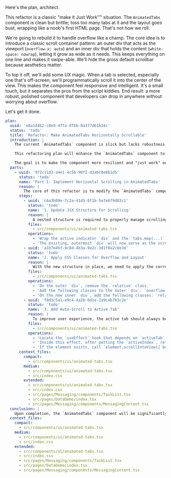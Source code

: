 Here's the plan, architect.

This refactor is a classic "make it Just Work™" situation. The `AnimatedTabs` component is clean but brittle; toss too many tabs at it and the layout goes bust, wrapping like a noob's first HTML page. That's not how we roll.

We're going to rebuild it to handle overflow like a champ. The core idea is to introduce a classic scroll container pattern: an outer div that acts as the viewport (`overflow-x: auto`) and an inner div that holds the content (`white-space: nowrap`), letting it grow as wide as it needs. This keeps everything on one line and makes it swipe-able. We'll hide the gross default scrollbar because aesthetics matter.

To top it off, we'll add some UX magic. When a tab is selected, especially one that's off-screen, we'll programmatically scroll it into the center of the view. This makes the component feel responsive and intelligent. It's a small touch, but it separates the pros from the script kiddies. End result: a more robust, polished component that developers can drop in anywhere without worrying about overflow.

Let's get it done.

```yaml
plan:
  uuid: 'e8a1d4b2-c0e9-4f7a-8f6b-0a377d61b34c'
  status: 'todo'
  title: 'Refactor: Make AnimatedTabs Horizontally Scrollable'
  introduction: |
    The current `AnimatedTabs` component is slick but lacks robustness. When populated with more tabs than can fit its container, the layout breaks and tabs wrap to the next line, which is a poor user experience. This forces consumers of the component to wrap it in their own scrolling containers, which is not ideal.

    This refactoring plan will enhance the `AnimatedTabs` component to handle overflow natively. We will restructure its internal layout to create a horizontally scrolling container, ensuring that all tabs remain on a single line. We will also add functionality to automatically scroll the active tab into view, providing a seamless and intuitive navigation experience, especially on smaller viewports or when dealing with a large number of tabs.

    The goal is to make the component more resilient and "just work" out of the box, removing the burden of handling overflow from the developer and improving the overall UI/UX of the application.
  parts:
    - uuid: '9f2c11d3-a4e1-4c5b-98f2-d3a6c8e0b1d5'
      status: 'todo'
      name: 'Part 1: Implement Horizontal Scrolling in AnimatedTabs'
      reason: |
        The core of this refactor is to modify the `AnimatedTabs` component's structure and styling to support horizontal scrolling when its content overflows. This makes the component self-contained and reliable in various layout contexts.
      steps:
        - uuid: 'c6a3b09e-7c2a-41d5-8f1b-5e7e6f9d02c1'
          status: 'todo'
          name: '1. Update JSX Structure for Scrolling'
          reason: |
            A nested structure is required to properly manage scrolling. The outer `div` will act as the scroll viewport, while a new inner `div` will contain the tabs and the active indicator, allowing them to expand beyond the viewport's bounds without wrapping.
          files:
            - src/components/ui/animated-tabs.tsx
          operations:
            - 'Wrap the active indicator `div` and the `tabs.map(...)` block within a new inner `div`.'
            - 'The existing, outermost `div` will now serve as the scroll container.'
        - uuid: 'a1b7e45f-9c8d-4b3a-9e2c-3d1f0a2c8e3d'
          status: 'todo'
          name: '2. Apply CSS Classes for Overflow and Layout'
          reason: |
            With the new structure in place, we need to apply the correct CSS classes to enable the desired scrolling behavior and ensure the layout remains correct. This includes enabling `overflow-x`, preventing wrapping, and hiding the default scrollbar for a cleaner look. The `relative` positioning context for the animated indicator also needs to be on the new inner container.
          files:
            - src/components/ui/animated-tabs.tsx
          operations:
            - 'On the outer `div`, remove the `relative` class.'
            - 'Add the following classes to the outer `div`: `overflow-x-auto`, `overflow-y-hidden`, and `no-scrollbar` to handle scrolling.'
            - 'On the new inner `div`, add the following classes: `relative`, `flex`, `items-center`, `w-max`, and `whitespace-nowrap`. This ensures the tabs stay in a single line and provides the positioning context for the active indicator.'
        - uuid: 'f8d3c5a1-e9c4-4a2b-8d1e-2a9c4b7b3c2e'
          status: 'todo'
          name: '3. Add Auto-Scroll to Active Tab'
          reason: |
            To improve user experience, the active tab should always be visible. When a tab is selected (especially one that is currently off-screen), it should be automatically and smoothly scrolled into the center of the viewport.
          files:
            - src/components/ui/animated-tabs.tsx
          operations:
            - 'Locate the `useEffect` hook that depends on `activeTab` and `tabs`.'
            - 'Inside this effect, after getting the `activeIndex`, retrieve the corresponding tab element from `tabRefs.current[activeIndex]`.'
            - 'If the element exists, call `element.scrollIntoView({ behavior: "smooth", block: "nearest", inline: "center" })` to bring it into view.'
      context_files:
        compact:
          - src/components/ui/animated-tabs.tsx
        medium:
          - src/components/ui/animated-tabs.tsx
          - src/index.css
        extended:
          - src/components/ui/animated-tabs.tsx
          - src/index.css
          - src/pages/Messaging/components/TaskList.tsx
          - src/pages/DataDemo/index.tsx
          - src/pages/Messaging/components/MessagingContent.tsx
  conclusion: |
    Upon completion, the `AnimatedTabs` component will be significantly more robust and user-friendly. It will gracefully handle any number of tabs by providing a smooth, horizontal scrolling experience, complete with an intelligent auto-scroll feature. This removes a potential layout bug, improves the developer experience by creating a more powerful primitive, and enhances the end-user's interaction with tabbed interfaces across the application.
  context_files:
    compact:
      - src/components/ui/animated-tabs.tsx
    medium:
      - src/components/ui/animated-tabs.tsx
      - src/index.css
    extended:
      - src/components/ui/animated-tabs.tsx
      - src/index.css
      - src/pages/Messaging/components/TaskList.tsx
      - src/pages/DataDemo/index.tsx
      - src/pages/Messaging/components/MessagingContent.tsx
```
